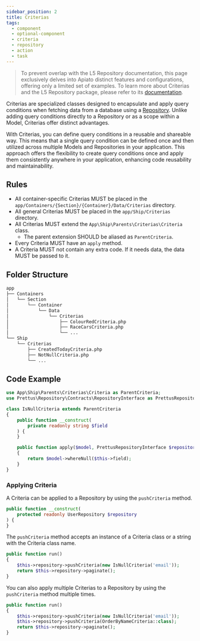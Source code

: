 ```yaml
---
sidebar_position: 2
title: Criterias
tags:
  - component
  - optional-component
  - criteria
  - repository
  - action
  - task
---
```


> To prevent overlap with the L5 Repository documentation, this page
> exclusively delves into Apiato distinct features and configurations,
> offering only a limited set of examples.
> To learn more about Criterias and the L5 Repository package,
> please refer to its [documentation](https://github.com/andersao/l5-repository).

Criterias are specialized classes designed to encapsulate
and apply query conditions when fetching data from a database using a [Repository](repositories.md).
Unlike adding query conditions directly to a Repository or as a scope within a Model,
Criterias offer distinct advantages.

With Criterias, you can define query conditions in a reusable and shareable way.
This means
that a single query condition can be defined once and then
utilized across multiple Models and Repositories in your application.
This approach offers the flexibility to create query conditions once
and apply them consistently anywhere in your application,
enhancing code reusability and maintainability.

## Rules

- All container-specific Criterias MUST be placed in the `app/Containers/{Section}/{Container}/Data/Criterias` directory.
- All general Criterias MUST be placed in the `app/Ship/Criterias` directory.
- All Criterias MUST extend the `App\Ship\Parents\Criterias\Criteria` class.
  - The parent extension SHOULD be aliased as `ParentCriteria`.
- Every Criteria MUST have an `apply` method.
- A Criteria MUST not contain any extra code. If it needs data, the data MUST be passed to it.

## Folder Structure

```markdown
app
├── Containers
│   └── Section
│       └── Container
│           └── Data
│               └── Criterias
│                   ├── ColourRedCriteria.php
│                   ├── RaceCarsCriteria.php
│                   └── ...
└── Ship
    └── Criterias
        ├── CreatedTodayCriteria.php
        ├── NotNullCriteria.php
        └── ...
```

## Code Example

```php
use App\Ship\Parents\Criterias\Criteria as ParentCriteria;
use Prettus\Repository\Contracts\RepositoryInterface as PrettusRepositoryInterface;

class IsNullCriteria extends ParentCriteria
{
    public function __construct(
        private readonly string $field
    ) {
    }

    public function apply($model, PrettusRepositoryInterface $repository)
    {
        return $model->whereNull($this->field);
    }
}
```

### Applying Criteria

A Criteria can be applied to a Repository by using the `pushCriteria` method.

```php
public function __construct(
    protected readonly UserRepository $repository
) {
}
```

The `pushCriteria` method accepts an instance of a Criteria class or a string with the Criteria class name.

```php
public function run()
{
    $this->repository->pushCriteria(new IsNullCriteria('email'));
    return $this->repository->paginate();
}
```

You can also apply multiple Criterias to a Repository by using the `pushCriteria` method multiple times.

```php
public function run()
{
    $this->repository->pushCriteria(new IsNullCriteria('email'));
    $this->repository->pushCriteria(OrderByNameCriteria::class);
    return $this->repository->paginate();
}
```


